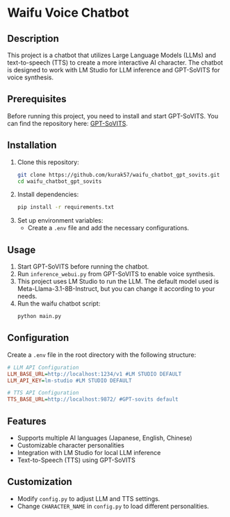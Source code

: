# Waifu Voice Chatbot

## Description
This project is a chatbot that utilizes Large Language Models (LLMs) and text-to-speech (TTS) to create a more interactive AI character. The chatbot is designed to work with LM Studio for LLM inference and GPT-SoVITS for voice synthesis.

## Prerequisites
Before running this project, you need to install and start GPT-SoVITS. You can find the repository here: [GPT-SoVITS](https://github.com/RVC-Boss/GPT-SoVITS).

## Installation
1. Clone this repository:
   ```sh
   git clone https://github.com/kurak57/waifu_chatbot_gpt_sovits.git
   cd waifu_chatbot_gpt_sovits
   ```
2. Install dependencies:
   ```sh
   pip install -r requirements.txt
   ```
3. Set up environment variables:
   - Create a `.env` file and add the necessary configurations.

## Usage
1. Start GPT-SoVITS before running the chatbot.
2. Run `inference_webui.py` from GPT-SoVITS to enable voice synthesis.
4. This project uses LM Studio to run the LLM. The default model used is Meta-Llama-3.1-8B-Instruct, but you can change it according to your needs.
5. Run the waifu chatbot script:
   ```sh
   python main.py
   ```

## Configuration
Create a `.env` file in the root directory with the following structure:

```ini
# LLM API Configuration
LLM_BASE_URL=http://localhost:1234/v1 #LM STUDIO DEFAULT
LLM_API_KEY=lm-studio #LM STUDIO DEFAULT

# TTS API Configuration
TTS_BASE_URL=http://localhost:9872/ #GPT-sovits default
```

## Features
- Supports multiple AI languages (Japanese, English, Chinese)
- Customizable character personalities
- Integration with LM Studio for local LLM inference
- Text-to-Speech (TTS) using GPT-SoVITS

## Customization
- Modify `config.py` to adjust LLM and TTS settings.
- Change `CHARACTER_NAME` in `config.py` to load different personalities.

